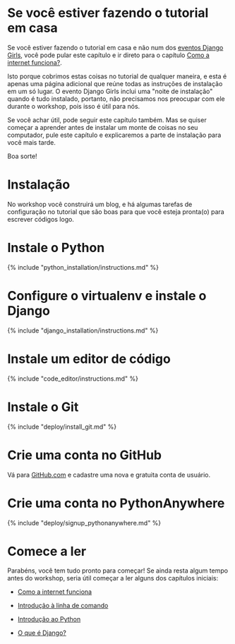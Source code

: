 # Se você estiver fazendo o tutorial em casa

Se você estiver fazendo o tutorial em casa e não num dos [eventos Django Girls](http://djangogirls.org/events/), você pode pular este capítulo e ir direto para o capítulo [Como a internet funciona?](../how_the_internet_works/README.md).

Isto porque cobrimos estas coisas no tutorial de qualquer maneira, e esta é apenas uma página adicional que reúne todas as instruções de instalação em um só lugar. O evento Django Girls inclui uma "noite de instalação" quando é tudo instalado, portanto, não precisamos nos preocupar com ele durante o workshop, pois isso é útil para nós.

Se você achar útil, pode seguir este capítulo também. Mas se quiser começar a aprender antes de instalar um monte de coisas no seu computador, pule este capítulo e explicaremos a parte de instalação para você mais tarde.

Boa sorte!

# Instalação

No workshop você construirá um blog, e há algumas tarefas de configuração no tutorial que são boas para que você esteja pronta(o) para escrever códigos logo.

# Instale o Python

{% include "python_installation/instructions.md" %}

# Configure o virtualenv e instale o Django

{% include "django_installation/instructions.md" %}

# Instale um editor de código

{% include "code_editor/instructions.md" %}

# Instale o Git

{% include "deploy/install_git.md" %}

# Crie uma conta no GitHub

Vá para [GitHub.com](http://www.github.com) e cadastre uma nova e gratuita conta de usuário.

# Crie uma conta no PythonAnywhere

{% include "deploy/signup_pythonanywhere.md" %}

# Comece a ler

Parabéns, você tem tudo pronto para começar! Se ainda resta algum tempo antes do workshop, seria útil começar a ler alguns dos capítulos iniciais:

  * [Como a internet funciona](../how_the_internet_works/README.md)

  * [Introdução à linha de comando](../intro_to_command_line/README.md)

  * [Introdução ao Python](../intro_to_command_line/README.md)

  * [O que é Django?](../django/README.md)